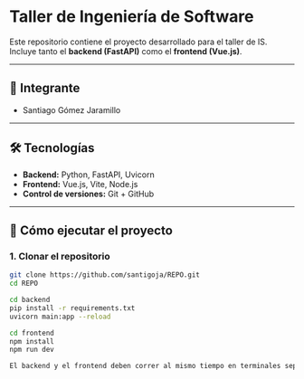 # Taller de Ingeniería de Software

Este repositorio contiene el proyecto desarrollado para el taller de IS.  
Incluye tanto el **backend (FastAPI)** como el **frontend (Vue.js)**.

---

## 👥 Integrante
- Santiago Gómez Jaramillo

---

## 🛠️ Tecnologías
- **Backend:** Python, FastAPI, Uvicorn  
- **Frontend:** Vue.js, Vite, Node.js  
- **Control de versiones:** Git + GitHub

---

## 🚀 Cómo ejecutar el proyecto

### 1. Clonar el repositorio
```bash
git clone https://github.com/santigoja/REPO.git
cd REPO

cd backend
pip install -r requirements.txt
uvicorn main:app --reload

cd frontend
npm install
npm run dev

El backend y el frontend deben correr al mismo tiempo en terminales separadas.